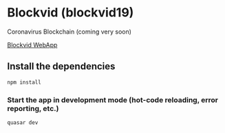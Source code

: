 # Blockvid (blockvid19)

Coronavirus Blockchain (coming very soon)

[Blockvid WebApp]([Blockvid](https://matness.it/blockvid#/))

## Install the dependencies
```bash
npm install
```

### Start the app in development mode (hot-code reloading, error reporting, etc.)
```bash
quasar dev
```
